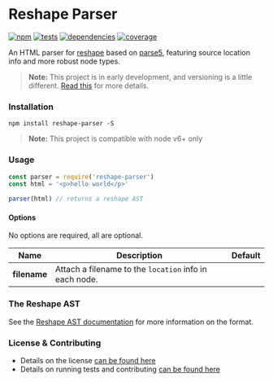 # Reshape Parser

[![npm](https://img.shields.io/npm/v/reshape-parser.svg?style=flat-square)](https://npmjs.com/package/reshape-parser)
[![tests](https://img.shields.io/travis/reshape/parser.svg?style=flat-square)](https://travis-ci.org/reshape/parser?branch=master)
[![dependencies](https://img.shields.io/david/reshape/parser.svg?style=flat-square)](https://david-dm.org/reshape/parser)
[![coverage](https://img.shields.io/coveralls/reshape/parser.svg?style=flat-square)](https://coveralls.io/r/reshape/parser?branch=master)

An HTML parser for [reshape](https://github.com/reshape/reshape) based on [parse5](https://github.com/inikulin/parse5), featuring source location info and more robust node types.

> **Note:** This project is in early development, and versioning is a little different. [Read this](http://markup.im/#q4_cRZ1Q) for more details.

### Installation

`npm install reshape-parser -S`

> **Note:** This project is compatible with node v6+ only

### Usage

```js
const parser = require('reshape-parser')
const html = '<p>hello world</p>'

parser(html) // returns a reshape AST
```

#### Options

No options are required, all are optional.

| Name | Description | Default |
| ---- | ----------- | ------- |
| **filename** | Attach a filename to the `location` info in each node. | |

### The Reshape AST

See the [Reshape AST documentation](https://github.com/reshape/reshape#reshape-ast) for more information on the format.

### License & Contributing

- Details on the license [can be found here](LICENSE.md)
- Details on running tests and contributing [can be found here](contributing.md)
